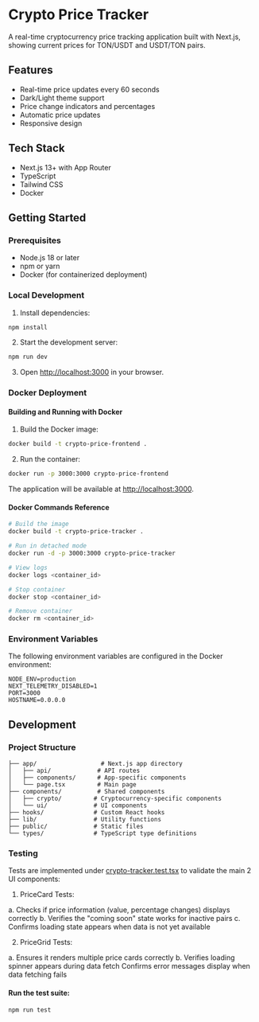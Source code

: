 # Crypto Price Tracker

A real-time cryptocurrency price tracking application built with Next.js, showing current prices for TON/USDT and USDT/TON pairs.

## Features

- Real-time price updates every 60 seconds
- Dark/Light theme support
- Price change indicators and percentages
- Automatic price updates
- Responsive design

## Tech Stack

- Next.js 13+ with App Router
- TypeScript
- Tailwind CSS
- Docker

## Getting Started

### Prerequisites

- Node.js 18 or later
- npm or yarn
- Docker (for containerized deployment)

### Local Development

1. Install dependencies:
```bash
npm install
```

2. Start the development server:
```bash
npm run dev
```

3. Open [http://localhost:3000](http://localhost:3000) in your browser.

### Docker Deployment

#### Building and Running with Docker

1. Build the Docker image:
```bash
docker build -t crypto-price-frontend .
```

2. Run the container:
```bash
docker run -p 3000:3000 crypto-price-frontend
```

The application will be available at [http://localhost:3000](http://localhost:3000).

#### Docker Commands Reference

```bash
# Build the image
docker build -t crypto-price-tracker .

# Run in detached mode
docker run -d -p 3000:3000 crypto-price-tracker

# View logs
docker logs <container_id>

# Stop container
docker stop <container_id>

# Remove container
docker rm <container_id>
```

### Environment Variables

The following environment variables are configured in the Docker environment:

```
NODE_ENV=production
NEXT_TELEMETRY_DISABLED=1
PORT=3000
HOSTNAME=0.0.0.0
```

## Development

### Project Structure

```
├── app/                  # Next.js app directory
│   ├── api/             # API routes
│   ├── components/      # App-specific components
│   └── page.tsx         # Main page
├── components/          # Shared components
│   ├── crypto/         # Cryptocurrency-specific components
│   └── ui/             # UI components
├── hooks/              # Custom React hooks
├── lib/                # Utility functions
├── public/             # Static files
└── types/              # TypeScript type definitions
```

### Testing

Tests are implemented under [crypto-tracker.test.tsx](./__tests__/crypto-tracker.test.tsx) to validate the main 2 UI components:

1. PriceCard Tests:

a. Checks if price information (value, percentage changes) displays correctly
b. Verifies the "coming soon" state works for inactive pairs
c. Confirms loading state appears when data is not yet available

2. PriceGrid Tests:

a. Ensures it renders multiple price cards correctly
b. Verifies loading spinner appears during data fetch
Confirms error messages display when data fetching fails

#### Run the test suite:

```bash
npm run test
```
